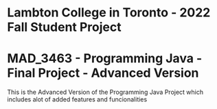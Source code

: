 # Lambton College in Toronto - 2022 Fall Student Project
# MAD_3463 - Programming Java - Final Project - Advanced Version

This is the Advanced Version of the Programming Java Project which includes alot of added features and funcionalities
